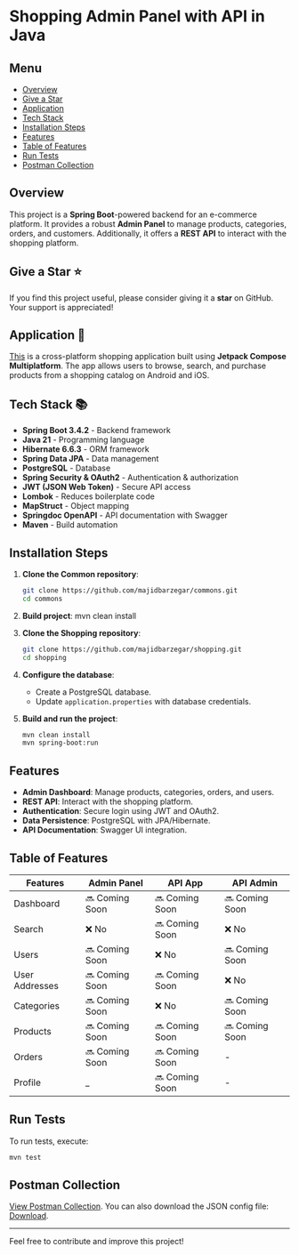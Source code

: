 # Shopping Admin Panel with API in Java

## Menu

- [Overview](#overview)
- [Give a Star](#give-a-star-⭐)
- [Application](#application-📱)
- [Tech Stack](#tech-stack-📚)
- [Installation Steps](#installation-steps)
- [Features](#features)
- [Table of Features](#table-of-features)
- [Run Tests](#run-tests)
- [Postman Collection](#postman-collection)

## Overview

This project is a **Spring Boot**-powered backend for an e-commerce platform. It provides a robust **Admin Panel** to manage products, categories, orders, and customers. Additionally, it offers a **REST API** to interact with the shopping platform.

## Give a Star ⭐

If you find this project useful, please consider giving it a **star** on GitHub. Your support is appreciated!

## Application 📱

[This](https://github.com/razaghimahdi/Shopping-By-KMP) is a cross-platform shopping application built using **Jetpack Compose Multiplatform**. The app allows users to browse, search, and purchase products from a shopping catalog on Android and iOS.

## Tech Stack 📚

- **Spring Boot 3.4.2** - Backend framework
- **Java 21** - Programming language
- **Hibernate 6.6.3** - ORM framework
- **Spring Data JPA** - Data management
- **PostgreSQL** - Database
- **Spring Security & OAuth2** - Authentication & authorization
- **JWT (JSON Web Token)** - Secure API access
- **Lombok** - Reduces boilerplate code
- **MapStruct** - Object mapping
- **Springdoc OpenAPI** - API documentation with Swagger
- **Maven** - Build automation

## Installation Steps

1. **Clone the Common repository**:
   ```sh
   git clone https://github.com/majidbarzegar/commons.git
   cd commons
2. **Build project**:
   mvn clean install

3. **Clone the Shopping repository**:
   ```sh
   git clone https://github.com/majidbarzegar/shopping.git
   cd shopping
   ```
4. **Configure the database**:
   - Create a PostgreSQL database.
   - Update `application.properties` with database credentials.
5. **Build and run the project**:
   ```sh
   mvn clean install
   mvn spring-boot:run
   ```

## Features

- **Admin Dashboard**: Manage products, categories, orders, and users.
- **REST API**: Interact with the shopping platform.
- **Authentication**: Secure login using JWT and OAuth2.
- **Data Persistence**: PostgreSQL with JPA/Hibernate.
- **API Documentation**: Swagger UI integration.

## Table of Features

| Features       | Admin Panel    | API App | API Admin      |
| -------------- | -------------- | ------- | -------------- |
| Dashboard      | 🔜 Coming Soon | 🔜 Coming Soon | 🔜 Coming Soon |
| Search         | ❌ No           | 🔜 Coming Soon | ❌ No           |
| Users          | 🔜 Coming Soon | ❌ No    | 🔜 Coming Soon |
| User Addresses | 🔜 Coming Soon | 🔜 Coming Soon | ❌ No           |
| Categories     | 🔜 Coming Soon | ❌ No    | 🔜 Coming Soon |
| Products       | 🔜 Coming Soon | 🔜 Coming Soon | 🔜 Coming Soon |
| Orders         |  🔜 Coming Soon  | 🔜 Coming Soon | -              |
| Profile        | \_             |  🔜 Coming Soon | -              |

## Run Tests

To run tests, execute:

```sh
mvn test
```

## Postman Collection

[View Postman Collection](). You can also download the JSON config file: [Download]().

---

Feel free to contribute and improve this project!


